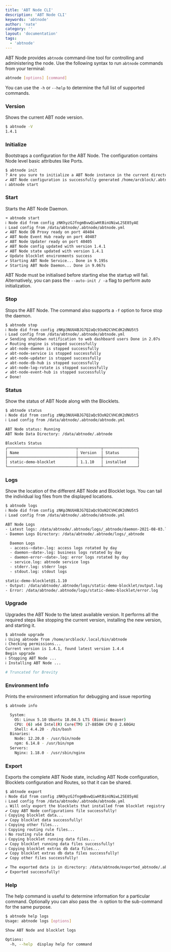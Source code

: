 ```yaml
---
title: 'ABT Node CLI'
description: 'ABT Node CLI'
keywords: 'abtnode'
author: 'nate'
category: ''
layout: 'documentation'
tags:
  - 'abtnode'
---
```



ABT Node provides `abtnode` command-line tool for controlling and administering the node. Use the following syntax to run `abtnode` commands from your terminal:

``` bash
abtnode [options] [command]
```
You can use the `-h` or `--help` to determine the full list of supported commands.

### Version
Shows the current ABT node version.

```bash
$ abtnode -V
1.4.1
```

### Initialize

Bootstraps a configuration for the  ABT Node. The configuration contains Node level basic attributes like Ports.

```bash
$ abtnode init
? Are you sure to initialize a ABT Node instance in the current directory(/home/arcblock) Yes
✔ ABT Node configuration is successfully generated /home/arcblock/.abtnode/abtnode.yml
ℹ abtnode start
```

### Start

Starts the ABT Node Daemon.

```bash
➜ abtnode start
ℹ Node did from config zNKhyzGJfngmBvwQiwHtBinUNiwL2SE85yAE
ℹ Load config from /data/abtnode/.abtnode/abtnode.yml
✔ ABT Node DB Proxy ready on port 40404
✔ ABT Node Event Hub ready on port 40407
✔ ABT Node Updater ready on port 40405
✔ ABT Node config updated with version 1.4.1
✔ ABT Node state updated with version 1.4.1
✔ Update blocklet environments success
✔ Starting ABT Node Service... Done in 9.195s
✔ Starting ABT Node Daemon... Done in 9.067s
```

ABT Node must be initialised before starting else the startup will fail. Alternatively, you can pass the `--auto-init / -a` flag to perform auto initialization.


### Stop

Stops the ABT Node. The command also supports a `-f` option to force stop the daemon.

```bash
$ abtnode stop
ℹ Node did from config zNKp3NUU4BJG7Q2aQc93oN2CVHCdK2dNU5t5
ℹ Load config from /data/abtnode/.abtnode/abtnode.yml
✔ Sending shutdown notification to web dashboard users Done in 2.07s
✔ Routing engine is stopped successfully
✔ abt-node-daemon is stopped successfully
✔ abt-node-service is stopped successfully
✔ abt-node-updater is stopped successfully
✔ abt-node-db-hub is stopped successfully
✔ abt-node-log-rotate is stopped successfully
✔ abt-node-event-hub is stopped successfully
✔ Done!
```

### Status

Show the status of ABT Node along with the Blocklets.

```bash
$ abtnode status
ℹ Node did from config zNKp3NUU4BJG7Q2aQc93oN2CVHCdK2dNU5t5
ℹ Load config from /data/abtnode/.abtnode/abtnode.yml

ABT Node status: Running
ABT Node Data Directory: /data/abtnode/.abtnode

Blocklets Status
┌──────────────────────────────┬──────────┬───────────────┐
│ Name                         │ Version  │ Status        │
├──────────────────────────────┼──────────┼───────────────┤
│ static-demo-blocklet         │ 1.1.10   │ installed     │
└──────────────────────────────┴──────────┴───────────────┘
```

### Logs

Show the location of the different ABT Node and Blocklet logs. You can tail the individual log files from the displayed locations.

```bash
$ abtnode logs
ℹ Node did from config zNKp3NUU4BJG7Q2aQc93oN2CVHCdK2dNU5t5
ℹ Load config from /data/abtnode/.abtnode/abtnode.yml

ABT Node Logs
- Latest logs: /data/abtnode/.abtnode/logs/_abtnode/daemon-2021-08-03.log
- Daemon Logs Directory: /data/abtnode/.abtnode/logs/_abtnode

  Daemon Logs
  - access-<date>.log: access logs rotated by day
  - daemon-<date>.log: business logs rotated by day
  - daemon-error-<date>.log: error logs rotated by day
  - service.log: abtnode service logs
  - stderr.log: stderr logs
  - stdout.log: stdout logs

static-demo-blocklet@1.1.10
- Output: /data/abtnode/.abtnode/logs/static-demo-blocklet/output.log
- Error: /data/abtnode/.abtnode/logs/static-demo-blocklet/error.log
```

### Upgrade

Upgrades the ABT Node to the latest available version. It performs all the required steps like stopping the current version, installing the new version, and starting it.

```bash
$ abtnode upgrade   
ℹ Using abtnode from /home/arcblock/.local/bin/abtnode
ℹ Checking permissions...
Current version is 1.4.1, found latest version 1.4.4
Begin upgrade
ℹ Stopping ABT Node ...
ℹ Installing ABT Node ...

# Truncated for Brevity
```

### Environment Info

Prints the environment information for debugging and issue reporting

```bash
$ abtnode info

  System:
    OS: Linux 5.10 Ubuntu 18.04.5 LTS (Bionic Beaver)
    CPU: (6) x64 Intel(R) Core(TM) i7-8850H CPU @ 2.60GHz
    Shell: 4.4.20 - /bin/bash
  Binaries:
    Node: 12.20.0 - /usr/bin/node
    npm: 6.14.8 - /usr/bin/npm
  Servers:
    Nginx: 1.18.0 - /usr/sbin/nginx
```

### Export

Exports the complete ABT Node state, including ABT Node configuration, Blocklets configuration and Routes, so that it can be shared.

```bash
$ abtnode export   
ℹ Node did from config zNKhyzGJfngmBvwQiwHtBinUNiwL2SE85yAE
ℹ Load config from /data/abtnode/.abtnode/abtnode.yml
⚠ Will only export the blocklets that installed from blocklet registry or url.
✔ Copy ABT Node configurations file successfully!
ℹ Copying blocklet data...
✔ Copy blocklet data successfully!
ℹ Copying other files...
ℹ Copying routing rule files...
ℹ No routing rule data
ℹ Copying blocklet running data files...
✔ Copy blocklet running data files successfully!
ℹ Copying blocklet extras db data files...
✔ Copy blocklet extras db data files successfully!
✔ Copy other files successfully!

✔ The exported data is in directory: /data/abtnode/exported_abtnode/.abtnode
✔ Exported successfully!
```

### Help

The help command is useful to determine information for a particular command. Optionally you can also pass the `-h` option to the sub-command for the same purpose.

```bash
$ abtnode help logs
Usage: abtnode logs [options]

Show ABT Node and blocklet logs

Options:
  -h, --help  display help for command
```
